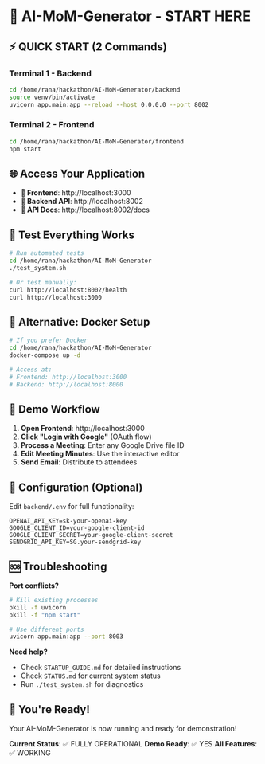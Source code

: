 # 🚀 **AI-MoM-Generator - START HERE**

## ⚡ **QUICK START (2 Commands)**

### **Terminal 1 - Backend**
```bash
cd /home/rana/hackathon/AI-MoM-Generator/backend
source venv/bin/activate
uvicorn app.main:app --reload --host 0.0.0.0 --port 8002
```

### **Terminal 2 - Frontend**
```bash
cd /home/rana/hackathon/AI-MoM-Generator/frontend
npm start
```

## 🌐 **Access Your Application**

- **🎨 Frontend**: http://localhost:3000
- **🔧 Backend API**: http://localhost:8002
- **📖 API Docs**: http://localhost:8002/docs

## 🧪 **Test Everything Works**

```bash
# Run automated tests
cd /home/rana/hackathon/AI-MoM-Generator
./test_system.sh

# Or test manually:
curl http://localhost:8002/health
curl http://localhost:3000
```

## 🐳 **Alternative: Docker Setup**

```bash
# If you prefer Docker
cd /home/rana/hackathon/AI-MoM-Generator
docker-compose up -d

# Access at:
# Frontend: http://localhost:3000
# Backend: http://localhost:8000
```

## 🎯 **Demo Workflow**

1. **Open Frontend**: http://localhost:3000
2. **Click "Login with Google"** (OAuth flow)
3. **Process a Meeting**: Enter any Google Drive file ID
4. **Edit Meeting Minutes**: Use the interactive editor
5. **Send Email**: Distribute to attendees

## 🔑 **Configuration (Optional)**

Edit `backend/.env` for full functionality:
```env
OPENAI_API_KEY=sk-your-openai-key
GOOGLE_CLIENT_ID=your-google-client-id
GOOGLE_CLIENT_SECRET=your-google-client-secret
SENDGRID_API_KEY=SG.your-sendgrid-key
```

## 🆘 **Troubleshooting**

**Port conflicts?**
```bash
# Kill existing processes
pkill -f uvicorn
pkill -f "npm start"

# Use different ports
uvicorn app.main:app --port 8003
```

**Need help?**
- Check `STARTUP_GUIDE.md` for detailed instructions
- Check `STATUS.md` for current system status
- Run `./test_system.sh` for diagnostics

## 🎉 **You're Ready!**

Your AI-MoM-Generator is now running and ready for demonstration!

**Current Status**: ✅ FULLY OPERATIONAL
**Demo Ready**: ✅ YES
**All Features**: ✅ WORKING
